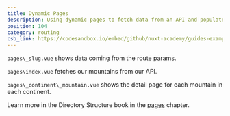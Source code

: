 ```yaml
---
title: Dynamic Pages
description: Using dynamic pages to fetch data from an API and populate those pages
position: 104
category: routing
csb_link: https://codesandbox.io/embed/github/nuxt-academy/guides-examples/tree/master/04_directory_structure/11_pages
---
```


<example-intro></example-intro>

`pages\_slug.vue` shows data coming from the route params.

`pages\index.vue` fetches our mountains from our API.

`pages\_continent\_mountain.vue` shows the detail page for each mountain in each continent.

<base-alert type="next">

Learn more in the Directory Structure book in the [pages](/guides/directory-structure/pages) chapter.

</base-alert>

<code-sandbox :src="csb_link"></code-sandbox>
